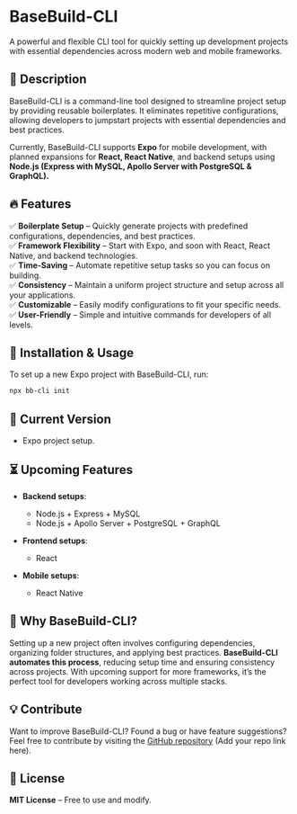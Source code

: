 # BaseBuild-CLI

A powerful and flexible CLI tool for quickly setting up development projects with essential dependencies across modern web and mobile frameworks.

## 🚀 Description

BaseBuild-CLI is a command-line tool designed to streamline project setup by providing reusable boilerplates. It eliminates repetitive configurations, allowing developers to jumpstart projects with essential dependencies and best practices.

Currently, BaseBuild-CLI supports **Expo** for mobile development, with planned expansions for **React, React Native**, and backend setups using **Node.js (Express with MySQL, Apollo Server with PostgreSQL & GraphQL).**

## 🔥 Features

✅ **Boilerplate Setup** – Quickly generate projects with predefined configurations, dependencies, and best practices.  
✅ **Framework Flexibility** – Start with Expo, and soon with React, React Native, and backend technologies.  
✅ **Time-Saving** – Automate repetitive setup tasks so you can focus on building.  
✅ **Consistency** – Maintain a uniform project structure and setup across all your applications.  
✅ **Customizable** – Easily modify configurations to fit your specific needs.  
✅ **User-Friendly** – Simple and intuitive commands for developers of all levels.

## 🎯 Installation & Usage

To set up a new Expo project with BaseBuild-CLI, run:

```bash
npx bb-cli init
```

## 📌 Current Version

- Expo project setup.

## ⏳ Upcoming Features

- **Backend setups**:

  - Node.js + Express + MySQL
  - Node.js + Apollo Server + PostgreSQL + GraphQL

- **Frontend setups**:

  - React

- **Mobile setups**:
  - React Native

## 🤔 Why BaseBuild-CLI?

Setting up a new project often involves configuring dependencies, organizing folder structures, and applying best practices. **BaseBuild-CLI automates this process**, reducing setup time and ensuring consistency across projects. With upcoming support for more frameworks, it’s the perfect tool for developers working across multiple stacks.

## 💡 Contribute

Want to improve BaseBuild-CLI? Found a bug or have feature suggestions? Feel free to contribute by visiting the [GitHub repository](#) (Add your repo link here).

## 📜 License

**MIT License** – Free to use and modify.
